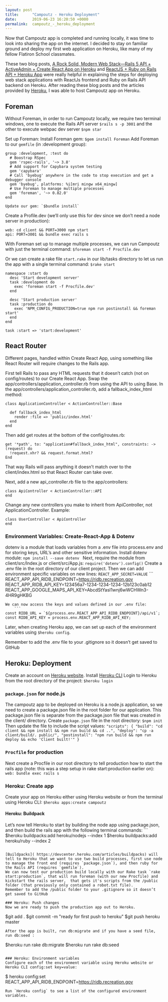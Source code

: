 ```yaml
---
layout: post
title:      "Campoutz - Heroku Deployment"
date:       2019-06-23 16:20:50 +0000
permalink:  campoutz_-_heroku_deployment
---
```



Now that Campoutz app is completed and running locally, it was time to look into sharing the app on the internet. I decided to stay on familiar ground and deploy my first web application on Heroku, like many of my fellow Flatiron School classmates.

These two blog posts, [A Rock Solid, Modern Web Stack—Rails 5 API + ActiveAdmin + Create React App on Heroku](https://blog.heroku.com/a-rock-solid-modern-web-stack) and [ReactJS + Ruby on Rails API + Heroku App](https://medium.com/@bruno_boehm/reactjs-ruby-on-rails-api-heroku-app-2645c93f0814) were really helpful in explaining  the steps for deploying web stack applications with ReactJs frontend and Ruby on Rails API backend on Heroku. After reading these blog posts and the articles provided by [Heroku](https://devcenter.heroku.com/), I was able to host Campoutz app on Heroku.

## Foreman

Without Foreman, in order to run Campoutz locally, we require two terminal windows, one to execute the Rails API server `$rails s -p 3001` and the other to execute webpac dev server `$npm star`

Set up Foreman:
	Install Foreman gem: `$gem install Foreman`
	Add Foreman to our `gemfile` (in :development group):
```
group :development, :test do
  # Boostrap RSpec
  gem 'rspec-rails', '~> 3.8'
  # Add support for Capybara system testing
  gem 'capybara'
  # Call 'byebug' anywhere in the code to stop execution and get a debugger console
  gem 'byebug', platforms: %i[mri mingw x64_mingw]
  # Use Foreman to manage multiple processes
  gem 'foreman', '~> 0.82.0'
end
```
	Update our gem: `$bundle install`

Create a Profile.dev (we’ll only use this for dev since we don’t need a node server in production):
```
web: cd client && PORT=3000 npm start
api: PORT=3001 && bundle exec rails s
```

With Foreman set up to manage multiple processes, we can run Campoutz with just the terminal command: ` $foreman start -f Procfile.dev `

Or we can create a rake file `start.rake` in our lib/tasks directory to let us run the app with a single terminal command: `$rake start`
```
namespace :start do
  desc 'Start development server'
  task :development do
    exec 'foreman start -f Procfile.dev'
  end

  desc 'Start production server'
  task :production do
    exec 'NPM_CONFIG_PRODUCTION=true npm run postinstall && foreman start'
  end
end

task :start => 'start:development'
```

## React Router

Different pages, handled within Create React App, using something like React Router will require changes to the Rails app.

First tell Rails to pass any HTML requests that it doesn’t catch (not on config/routes) to our Create React App. 
Swap the app/controllers/application_controller.rb from using the API to using Base.
In the app/controllers/application_controller.rb, add a fallback_index_html method:
```
class ApplicationController < ActionController::Base

  def fallback_index_html
    render :file => 'public/index.html'
  end
end
```
Then add get routes at the bottom of the config/routes.rb:

```
get '*path', to: "application#fallback_index_html", constraints: ->(request) do
  !request.xhr? && request.format.html?
End
```
That way Rails will pass anything it doesn’t match over to the client/index.html so that React Router can take over.

Next, add a new api_controller.rb file to the app/controllers:
```
class ApiController < ActionController::API
end
```
Change any new controllers you make to inherit from ApiController, not ApplicationController. Example:
```
class UserController < ApiController
end
```
### Environment Variables: Create-React-App & Dotenv

dotenv is a module that loads variables from a .env file into process.env and for storing keys, URL’s and other sensitive information.
Install dotenv module: `npm install --save dotenv `
Next, require the module from client/src/Index.js or client/src/App.js: `require('dotenv').config()`
Create  a .env file in the root directory of our client project. Then we can add environment specific variables on new lines:  `REACT_APP_SECRET=VALUE`
	```
	REACT_APP_API_RIDB_ENDPOINT=https://ridb.recreation.gov
REACT_APP_RIDB_API_KEY=123456a7-1234-1234-1234-12b123c0ab12
REACT_APP_GOOGLE_MAPS_API_KEY=AbcdStYasI1wnj6wWCHWn3-4HR9gHKBG
```
We can now access the keys and values defined in our .env file:
	```
const RIDB_URL = `${process.env.REACT_APP_API_RIDB_ENDPOINT}/api/v1`;
const RIDB_API_KEY = process.env.REACT_APP_RIDB_API_KEY;
```
Later, when creating Heroku app, we can set up each of the environment variables using `$heroku config`.

Remember to add the .env file to your .gitignore so it doesn’t get saved to GitHub

## Heroku: Deployment

Create an account on [Heroku website]( https://signup.heroku.com/login).
Install [Heroku CLI]( https://devcenter.heroku.com/articles/heroku-cli#download-and-install)
Login to Heroku from the root directory of the project: `$heroku login`
	
### `package.json` for node.js
The campoutz app to be deployed on Heroku is a node.js application, so we need to create a package.json file in the root folder for our application. This package.json file is separate from the package.json file that was created in the client/ directory.
Create `package.json` file in the root directory: `$npm init`	
Then update the file to include the script values:
	```
	"scripts": {
    	"build": "cd client && npm install && npm run build && cd ..",
    	"deploy": "cp -a client/build/. public/",
    	"postinstall": "npm run build && npm run deploy && echo 'Client built!'"
  	}
	```

### `Procfile` for production
Next create a Procfile in our root directory to tell production how to start the rails app (note: this was a step setup in rake start:production earlier on):
``` web: bundle exec rails s ```

### Heroku: Create app
Create your app on Heroku either using Heroku website or from the terminal using Heroku CLI: `$heroku apps:create campoutz`

#### Heroku: Buildpack
Let’s now tell Heroku to start by building the node app using package.json, and then build the rails app with the following terminal commands:
	```
$heroku buildpacks:add heroku/nodejs --index 1
$heroku buildpacks:add heroku/ruby --index 2
```

[Buildpacks]( https://devcenter.heroku.com/articles/buildpacks) will tell to Heroku that we want to use two build processes, first use node to manage the front end (requires `package.json`), and then ruby for the Rails API (requires `gemfile`).
We can now test our production build locally with our Rake task `rake start:production`, that will run foreman (with our new Procfile) and kickstart the rails server,  that gets it's scripts from the /public folder (that previously only contained a robot.txt file).
Remember to add the /public folder to your .gitignore so it doesn’t get saved to GitHub

### Heroku: Push changes
Now we are ready to push the production app out to Heroku.
```
$git add .
$git commit -m "ready for first push to heroku"
$git push heroku master
```
After the app is built, run db:migrate and if you have a seed file, run db:seed :
```
$heroku run rake db:migrate
$heroku run rake db:seed
```
  
### Heroku: Environment variables
Configure each of the environment variable using Heroku website or Heroku CLI config:set key=value:
```
$ heroku config:set REACT_APP_API_RIDB_ENDPOINT=https://ridb.recreation.gov
```
Run `Heroku config` to see a list of the configured environment variables.

